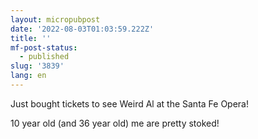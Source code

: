 ```yaml
---
layout: micropubpost
date: '2022-08-03T01:03:59.222Z'
title: ''
mf-post-status:
  - published
slug: '3839'
lang: en
---
```

Just bought tickets to see Weird Al at the Santa Fe Opera!

10 year old (and 36 year old) me are pretty stoked!
